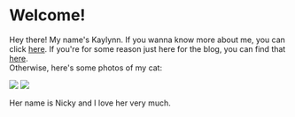 # Welcome!
Hey there! My name's Kaylynn. If you wanna know more about me, you can click [here](/about).
If you're for some reason just here for the blog, you can find that [here](/blog).  
Otherwise, here's some photos of my cat:

<div class="image-row">
  <img src="/cat.png">
  <img src="/cat2.jpg">
</div>

Her name is Nicky and I love her very much.